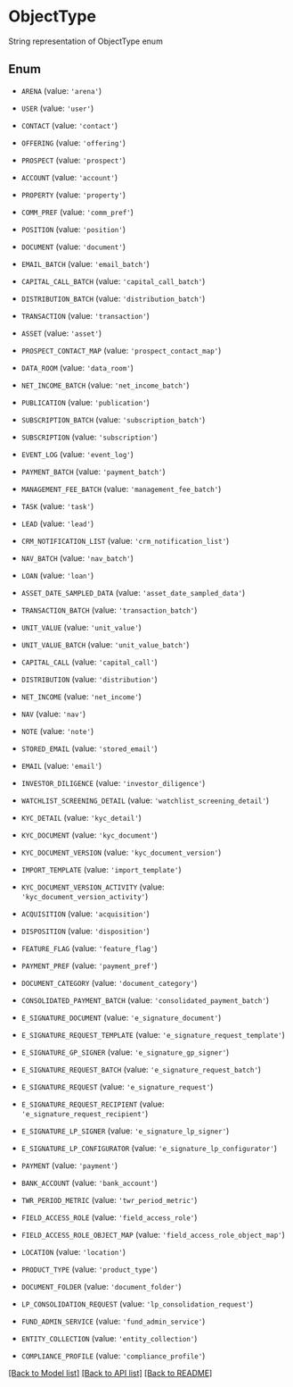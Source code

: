 # ObjectType

String representation of ObjectType enum

## Enum

* `ARENA` (value: `'arena'`)

* `USER` (value: `'user'`)

* `CONTACT` (value: `'contact'`)

* `OFFERING` (value: `'offering'`)

* `PROSPECT` (value: `'prospect'`)

* `ACCOUNT` (value: `'account'`)

* `PROPERTY` (value: `'property'`)

* `COMM_PREF` (value: `'comm_pref'`)

* `POSITION` (value: `'position'`)

* `DOCUMENT` (value: `'document'`)

* `EMAIL_BATCH` (value: `'email_batch'`)

* `CAPITAL_CALL_BATCH` (value: `'capital_call_batch'`)

* `DISTRIBUTION_BATCH` (value: `'distribution_batch'`)

* `TRANSACTION` (value: `'transaction'`)

* `ASSET` (value: `'asset'`)

* `PROSPECT_CONTACT_MAP` (value: `'prospect_contact_map'`)

* `DATA_ROOM` (value: `'data_room'`)

* `NET_INCOME_BATCH` (value: `'net_income_batch'`)

* `PUBLICATION` (value: `'publication'`)

* `SUBSCRIPTION_BATCH` (value: `'subscription_batch'`)

* `SUBSCRIPTION` (value: `'subscription'`)

* `EVENT_LOG` (value: `'event_log'`)

* `PAYMENT_BATCH` (value: `'payment_batch'`)

* `MANAGEMENT_FEE_BATCH` (value: `'management_fee_batch'`)

* `TASK` (value: `'task'`)

* `LEAD` (value: `'lead'`)

* `CRM_NOTIFICATION_LIST` (value: `'crm_notification_list'`)

* `NAV_BATCH` (value: `'nav_batch'`)

* `LOAN` (value: `'loan'`)

* `ASSET_DATE_SAMPLED_DATA` (value: `'asset_date_sampled_data'`)

* `TRANSACTION_BATCH` (value: `'transaction_batch'`)

* `UNIT_VALUE` (value: `'unit_value'`)

* `UNIT_VALUE_BATCH` (value: `'unit_value_batch'`)

* `CAPITAL_CALL` (value: `'capital_call'`)

* `DISTRIBUTION` (value: `'distribution'`)

* `NET_INCOME` (value: `'net_income'`)

* `NAV` (value: `'nav'`)

* `NOTE` (value: `'note'`)

* `STORED_EMAIL` (value: `'stored_email'`)

* `EMAIL` (value: `'email'`)

* `INVESTOR_DILIGENCE` (value: `'investor_diligence'`)

* `WATCHLIST_SCREENING_DETAIL` (value: `'watchlist_screening_detail'`)

* `KYC_DETAIL` (value: `'kyc_detail'`)

* `KYC_DOCUMENT` (value: `'kyc_document'`)

* `KYC_DOCUMENT_VERSION` (value: `'kyc_document_version'`)

* `IMPORT_TEMPLATE` (value: `'import_template'`)

* `KYC_DOCUMENT_VERSION_ACTIVITY` (value: `'kyc_document_version_activity'`)

* `ACQUISITION` (value: `'acquisition'`)

* `DISPOSITION` (value: `'disposition'`)

* `FEATURE_FLAG` (value: `'feature_flag'`)

* `PAYMENT_PREF` (value: `'payment_pref'`)

* `DOCUMENT_CATEGORY` (value: `'document_category'`)

* `CONSOLIDATED_PAYMENT_BATCH` (value: `'consolidated_payment_batch'`)

* `E_SIGNATURE_DOCUMENT` (value: `'e_signature_document'`)

* `E_SIGNATURE_REQUEST_TEMPLATE` (value: `'e_signature_request_template'`)

* `E_SIGNATURE_GP_SIGNER` (value: `'e_signature_gp_signer'`)

* `E_SIGNATURE_REQUEST_BATCH` (value: `'e_signature_request_batch'`)

* `E_SIGNATURE_REQUEST` (value: `'e_signature_request'`)

* `E_SIGNATURE_REQUEST_RECIPIENT` (value: `'e_signature_request_recipient'`)

* `E_SIGNATURE_LP_SIGNER` (value: `'e_signature_lp_signer'`)

* `E_SIGNATURE_LP_CONFIGURATOR` (value: `'e_signature_lp_configurator'`)

* `PAYMENT` (value: `'payment'`)

* `BANK_ACCOUNT` (value: `'bank_account'`)

* `TWR_PERIOD_METRIC` (value: `'twr_period_metric'`)

* `FIELD_ACCESS_ROLE` (value: `'field_access_role'`)

* `FIELD_ACCESS_ROLE_OBJECT_MAP` (value: `'field_access_role_object_map'`)

* `LOCATION` (value: `'location'`)

* `PRODUCT_TYPE` (value: `'product_type'`)

* `DOCUMENT_FOLDER` (value: `'document_folder'`)

* `LP_CONSOLIDATION_REQUEST` (value: `'lp_consolidation_request'`)

* `FUND_ADMIN_SERVICE` (value: `'fund_admin_service'`)

* `ENTITY_COLLECTION` (value: `'entity_collection'`)

* `COMPLIANCE_PROFILE` (value: `'compliance_profile'`)

[[Back to Model list]](../README.md#documentation-for-models) [[Back to API list]](../README.md#documentation-for-api-endpoints) [[Back to README]](../README.md)


